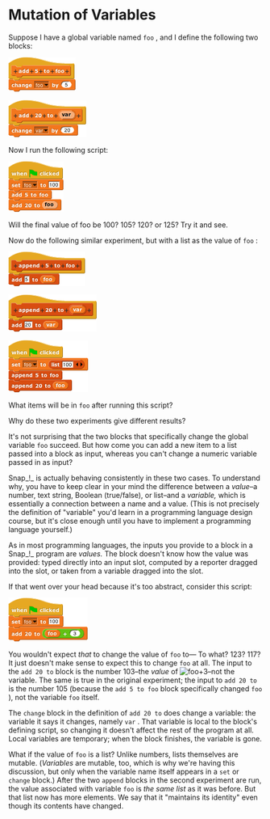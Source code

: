 # Mutation of Variables

Suppose I have a global variable named `foo` , and I define the following two blocks:

![](../.gitbook/assets/image%20%28102%29.png)

![](../.gitbook/assets/image%20%2879%29.png)

Now I run the following script:

![](../.gitbook/assets/image%20%282%29.png)

Will the final value of foo be 100? 105? 120? or 125? Try it and see.

Now do the following similar experiment, but with a list as the value of `foo` :

![](../.gitbook/assets/image%20%2866%29.png)

![](../.gitbook/assets/image%20%28126%29.png)

![](../.gitbook/assets/image%20%2899%29.png)

What items will be in `foo` after running this script?

Why do these two experiments give different results?

It's not surprising that the two blocks that specifically change the global variable `foo` succeed. But how come you can add a new item to a list passed into a block as input, whereas you can't change a numeric variable passed in as input?

Snap_!_ is actually behaving consistently in these two cases. To understand why, you have to keep clear in your mind the difference between a _value_–a number, text string, Boolean \(true/false\), or list–and a _variable,_ which is essentially a connection between a name and a value. \(This is not precisely the definition of "variable" you'd learn in a programming language design course, but it's close enough until you have to implement a programming language yourself.\)

As in most programming languages, the inputs you provide to a block in a Snap_!_ program are _values._ The block doesn't know how the value was provided: typed directly into an input slot, computed by a reporter dragged into the slot, or taken from a variable dragged into the slot.

If that went over your head because it's too abstract, consider this script:

![](../.gitbook/assets/image%20%28189%29.png)

You wouldn't expect _that_ to change the value of `foo` to— To what? 123? 117? It just doesn't make sense to expect this to change `foo` at all. The input to the `add 20 to` block is the number 103–the _value_ of ![foo+3](https://beautyjoy.github.io/bjc-r/img/list/foo+3.png)–not the variable. The same is true in the original experiment; the input to `add 20 to` is the number 105 \(because the `add 5 to foo` block specifically changed `foo` \), not the variable `foo` itself.

The `change` block in the definition of `add 20 to` does change a variable: the variable it says it changes, namely `var` . That variable is local to the block's defining script, so changing it doesn't affect the rest of the program at all. Local variables are temporary; when the block finishes, the variable is gone.

What if the value of `foo` is a list? Unlike numbers, lists themselves are mutable. \(_Variables_ are mutable, too, which is why we're having this discussion, but only when the variable name itself appears in a `set` or `change` block.\) After the two `append` blocks in the second experiment are run, the value associated with variable `foo` is _the same list_ as it was before. But that list now has more elements. We say that it "maintains its identity" even though its contents have changed.

